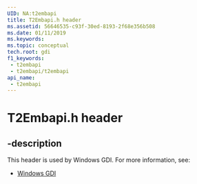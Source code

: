 ```yaml
---
UID: NA:t2embapi
title: T2Embapi.h header
ms.assetid: 56646535-c93f-30ed-8193-2f68e356b508
ms.date: 01/11/2019
ms.keywords: 
ms.topic: conceptual
tech.root: gdi
f1_keywords:
 - t2embapi
 - t2embapi/t2embapi
api_name:
 - t2embapi
---
```


# T2Embapi.h header


## -description

This header is used by Windows GDI. For more information, see:

- [Windows GDI](../_gdi/index.md)

